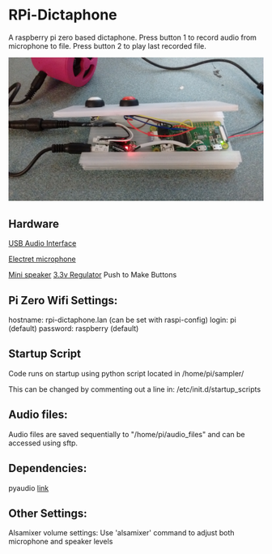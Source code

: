 # RPi-Dictaphone

A raspberry pi zero based dictaphone. Press button 1 to record audio from microphone to file. Press button 2 to play last recorded file.

![](images/board_buttons.jpg)

## Hardware

[USB Audio Interface](https://thepihut.com/collections/raspberry-pi-usb-accessories/products/usb-audio-adapter)

[Electret microphone](http://uk.farnell.com/adafruit/1063/for-use-with-mcu-sensor-evaluation/dp/2419156)

[Mini speaker](https://www.ebay.co.uk/itm/Portable-Mini-Outdoor-Speaker-MP3-Music-Player-with-Wired-Headphone-USB-Charging/173243587344?hash=item28561f5b10:m:mgvwdJbQIyCGyQSL1laNYPw)
[3.3v Regulator](https://www.ebay.co.uk/itm/AMS1117-3-3V-800mA-AMS-1117-Voltage-Regulator-Module-LM1117-Arduino-PIC-UK-B101/162150926391?hash=item25c0f2c837:g:pegAAOSwZVlXmdbi)
Push to Make Buttons


## Pi Zero Wifi Settings:

hostname: rpi-dictaphone.lan   (can be set with raspi-config)
login: pi                      (default)
password: raspberry            (default)

## Startup Script

Code runs on startup using python script located in
/home/pi/sampler/

This can be changed by commenting out a line in:
/etc/init.d/startup_scripts

## Audio files:

Audio files are saved sequentially to "/home/pi/audio_files" and can be accessed using sftp.

## Dependencies:

pyaudio   [link](https://gist.github.com/brecke/9833cd6b1ae4077c4b5c)

## Other Settings:

Alsamixer volume settings:
Use 'alsamixer' command to adjust both microphone and speaker levels
